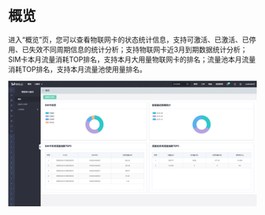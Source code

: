 
# 概览

进入“概览”页，您可以查看物联网卡的状态统计信息，支持可激活、已激活、已停用、已失效不同周期信息的统计分析；支持物联网卡近3月到期数据统计分析；SIM卡本月流量消耗TOP排名，支持本月大用量物联网卡的排名；流量池本月流量消耗TOP排名，支持本月流量池使用量排名。

![概览](../../../../image/Query-Card-Service/0.png)

